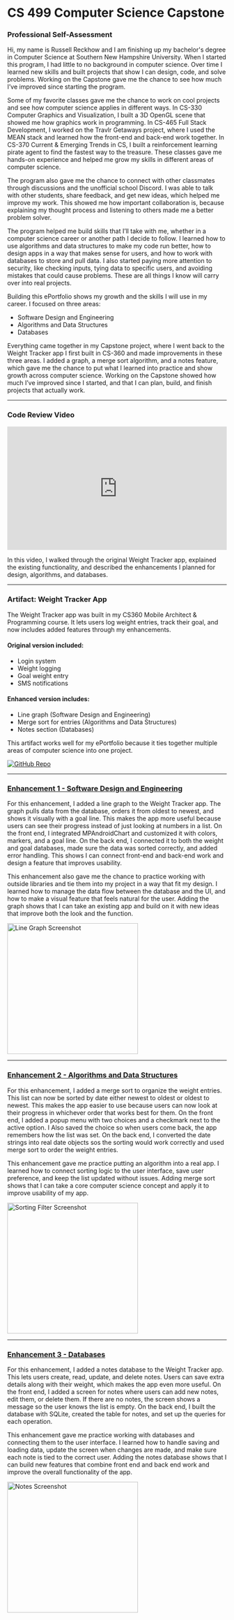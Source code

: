 # CS 499 Computer Science Capstone

### Professional Self-Assessment
Hi, my name is Russell Reckhow and I am finishing up my bachelor's degree in Computer Science at Southern New Hampshire University. When I started this program, I had little to no background in computer science. Over time I learned new skills and built projects that show I can design, code, and solve problems. Working on the Capstone gave me the chance to see how much I’ve improved since starting the program.

Some of my favorite classes gave me the chance to work on cool projects and see how computer science applies in different ways. In CS-330 Computer Graphics and Visualization, I built a 3D OpenGL scene that showed me how graphics work in programming. In CS-465 Full Stack Development, I worked on the Travlr Getaways project, where I used the MEAN stack and learned how the front-end and back-end work together. In CS-370 Current & Emerging Trends in CS, I built a reinforcement learning pirate agent to find the fastest way to the treasure. These classes gave me hands-on experience and helped me grow my skills in different areas of computer science.

The program also gave me the chance to connect with other classmates through discussions and the unofficial school Discord. I was able to talk with other students, share feedback, and get new ideas, which helped me improve my work. This showed me how important collaboration is, because explaining my thought process and listening to others made me a better problem solver.

The program helped me build skills that I’ll take with me, whether in a computer science career or another path I decide to follow. I learned how to use algorithms and data structures to make my code run better, how to design apps in a way that makes sense for users, and how to work with databases to store and pull data. I also started paying more attention to security, like checking inputs, tying data to specific users, and avoiding mistakes that could cause problems. These are all things I know will carry over into real projects.

Building this ePortfolio shows my growth and the skills I will use in my career. I focused on three areas:
- Software Design and Engineering
- Algorithms and Data Structures
- Databases

Everything came together in my Capstone project, where I went back to the Weight Tracker app I first built in CS-360 and made improvements in these three areas. I added a graph, a merge sort algorithm, and a notes feature, which gave me the chance to put what I learned into practice and show growth across computer science. Working on the Capstone showed how much I’ve improved since I started, and that I can plan, build, and finish projects that actually work.

---

### Code Review Video
<div class="video">
  <iframe
    src="https://www.youtube.com/embed/mLdLV2cGZS4"
    title="Code Review Video"
    loading="lazy"
    allow="accelerometer; autoplay; clipboard-write; encrypted-media; gyroscope; picture-in-picture; web-share"
    allowfullscreen></iframe>
</div>

<style>
.video { position: relative; padding-bottom: 56.25%; height: 0; overflow: hidden; max-width: 100%; }
.video iframe { position: absolute; top: 0; left: 0; width: 100%; height: 100%; border: 0; }
</style>

In this video, I walked through the original Weight Tracker app, explained the existing functionality, and described the enhancements I planned for design, algorithms, and databases.

---

### Artifact: Weight Tracker App
The Weight Tracker app was built in my CS360 Mobile Architect & Programming course. It lets users log weight entries, track their goal, and now includes added features through my enhancements.

#### Original version included:
- Login system
- Weight logging
- Goal weight entry
- SMS notifications

#### Enhanced version includes:
- Line graph (Software Design and Engineering)
- Merge sort for entries (Algorithms and Data Structures)
- Notes section (Databases)

This artifact works well for my ePortfolio because it ties together multiple areas of computer science into one project.

<a href="https://github.com/Russrecker/CS-499-Computer-Science-Capstone/tree/main/Artifact-Weight-Tracker" target="_blank">
  <img src="https://img.shields.io/badge/GitHub-Repository-blue?logo=github" alt="GitHub Repo">
</a>


---

### [Enhancement 1 - Software Design and Engineering](https://github.com/Russrecker/CS-499-Computer-Science-Capstone/tree/main/Artifact-Weight-Tracker/Enhancement%201%20-%20Software%20Design%20and%20Engineering)
For this enhancement, I added a line graph to the Weight Tracker app. The graph pulls data from the database, orders it from oldest to newest, and shows it visually with a goal line. This makes the app more useful because users can see their progress instead of just looking at numbers in a list. On the front end, I integrated MPAndroidChart and customized it with colors, markers, and a goal line. On the back end, I connected it to both the weight and goal databases, made sure the data was sorted correctly, and added error handling. This shows I can connect front-end and back-end work and design a feature that improves usability.

This enhancement also gave me the chance to practice working with outside libraries and tie them into my project in a way that fit my design. I learned how to manage the data flow between the database and the UI, and how to make a visual feature that feels natural for the user. Adding the graph shows that I can take an existing app and build on it with new ideas that improve both the look and the function.

<img src="https://raw.githubusercontent.com/Russrecker/CS-499-Computer-Science-Capstone/main/Artifact-Weight-Tracker/Enhancement%201%20-%20Software%20Design%20and%20Engineering/assets/Line%20Graph.png" alt="Line Graph Screenshot" width="300">

---

### [Enhancement 2 - Algorithms and Data Structures](https://github.com/Russrecker/CS-499-Computer-Science-Capstone/tree/main/Artifact-Weight-Tracker/Enhancement%202%20-%20Algorithms%20and%20Data%20Structures)
For this enhancement, I added a merge sort to organize the weight entries. This list can now be sorted by date either newest to oldest or oldest to newest. This makes the app easier to use because users can now look at their progress in whichever order that works best for them. On the front end, I added a popup menu with two choices and a checkmark next to the active option. I Also saved the choice so when users come back, the app remembers how the list was set. On the back end, I converted the date strings into real date objects sos the sorting would work correctly and used merge sort to order the weight entries.

This enhancement gave me practice putting an algorithm into a real app. I learned how to connect sorting logic to the user interface, save user preference, and keep the list updated without issues. Adding merge sort shows that I can take a core computer science concept and apply it to improve usability of my app.

<img src="https://raw.githubusercontent.com/Russrecker/CS-499-Computer-Science-Capstone/main/Artifact-Weight-Tracker/Enhancement%202%20-%20Algorithms%20and%20Data%20Structures/assets/Merge%20Sort.png" alt="Sorting Filter Screenshot" width="300">

---

### [Enhancement 3 - Databases](https://github.com/Russrecker/CS-499-Computer-Science-Capstone/tree/main/Artifact-Weight-Tracker/Enhancement%203%20-%20Databases)
For this enhancement, I added a notes database to the Weight Tracker app. This lets users create, read, update, and delete notes. Users can save extra details along with their weight, which makes the app even more useful. On the front end, I added a screen for notes where users can add new notes, edit them, or delete them. If there are no notes, the screen shows a message so the user knows the list is empty. On the back end, I built the database with SQLite, created the table for notes, and set up the queries for each operation.

This enhancement gave me practice working with databases and connecting them to the user interface. I learned how to handle saving and loading data, update the screen when changes are made, and make sure each note is tied to the correct user. Adding the notes database shows that I can build new features that combine front end and back end work and improve the overall functionality of the app.

<img src="https://raw.githubusercontent.com/Russrecker/CS-499-Computer-Science-Capstone/main/Artifact-Weight-Tracker/Enhancement%203%20-%20Databases/assets/Notes.png" alt="Notes Screenshot" width="300">
